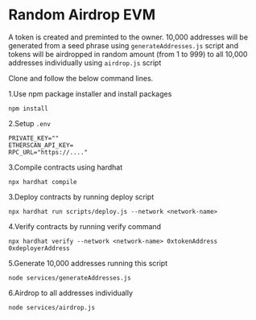 # Random Airdrop EVM

A token is created and preminted to the owner. 10,000 addresses will be generated from a seed phrase using `generateAddresses.js` script and tokens will be airdropped in random amount (from 1 to 999) to all 10,000 addresses individually using `airdrop.js` script

Clone and follow the below command lines.

1.Use npm package installer and install packages
```
npm install
```
2.Setup `.env`
```
PRIVATE_KEY=""
ETHERSCAN_API_KEY=
RPC_URL="https://...."
```
3.Compile contracts using hardhat
```
npx hardhat compile
```
3.Deploy contracts by running deploy script
```
npx hardhat run scripts/deploy.js --network <network-name>
```
4.Verify contracts by running verify command
```
npx hardhat verify --network <network-name> 0xtokenAddress 0xdeployerAddress
```
5.Generate 10,000 addresses running this script
```
node services/generateAddresses.js
```
6.Airdrop to all addresses individually
```
node services/airdrop.js
```
